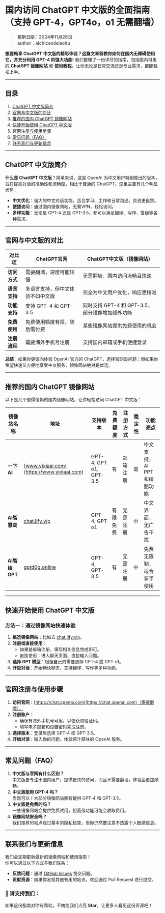 # **国内访问 ChatGPT 中文版的全面指南（支持 GPT-4，GPT4o，o1 无需翻墙）**

> **更新日期：2024年11月28日**  
> **author：aichicaodelaohu**

**想要畅享 ChatGPT 中文版的精彩体验？这篇文章将教你如何在国内无障碍使用它，并充分利用 GPT-4 的强大功能!** 我们整理了一份详尽的指南，包括国内可用的 **ChatGPT 镜像网站** 和 **使用教程**，让你无论是日常交流还是专业需求，都能轻松上手。

---

## **目录**
1. [ChatGPT 中文版简介](#chatgpt-中文版简介)
2. [官网与中文版的对比](#官网与中文版的对比)
3. [推荐的国内 ChatGPT 镜像网站](#推荐的国内-chatgpt-镜像网站)
4. [快速开始使用 ChatGPT 中文版](#快速开始使用-chatgpt-中文版)
5. [官网注册与使用步骤](#官网注册与使用步骤)
6. [常见问题（FAQ）](#常见问题faq)
7. [联系我们与更新信息](#联系我们与更新信息)

---

## **ChatGPT 中文版简介**

**什么是 ChatGPT 中文版**？简单来说，这是 OpenAI 为中文用户特别推出的版本，旨在提高对话的准确性和流畅度。相比于普通的 ChatGPT，这里主要有几个明显优势：

- **中文优化**：强大的中文对话功能，适合学习、工作和日常沟通，交流更自然。
- **便捷访问**：通过国内镜像网站，无需VPN，轻松访问。
- **多样功能**：无论是 GPT-4 还是 GPT-3.5，都可以满足翻译、写作、答疑等各种需求。

---

## **官网与中文版的对比**

| **对比项**         | **ChatGPT官网**                     | **ChatGPT中文版（镜像网站）**                |
|------------------|--------------------------------|-------------------------------------|
| **访问方式**     | 需要翻墙，速度可能较慢               | 无需翻墙，国内访问流畅且快速             |
| **语言支持**     | 多语言支持，但中文体验不如中文版      | 完全为中文用户优化，响应更精准             |
| **功能支持**     | 支持 GPT-4 和 GPT-3.5           | 同时支持 GPT-4 和 GPT-3.5，部分镜像增加额外功能 |
| **免费使用**     | 免费使用额度有限，随后需付费       | 某些镜像网站提供免费使用的机会              |
| **注册流程**     | 需要海外手机号注册                   | 支持国内邮箱或手机便捷登录                     |

**总结**：如果你更偏向体验 OpenAI 官方的 ChatGPT，选择官网没问题；但如果你希望快速又方便地享受中文服务，镜像网站绝对是优选。

---

## **推荐的国内 ChatGPT 镜像网站**

以下是几个值得信赖的国内镜像网站，让你轻松访问 ChatGPT 中文版：

| 镜像站名称           | 地址                      | 支持版本       | 免费额度   | 注册方式       | 稳定性 | 功能亮点 |
|----------------------|---------------------------|----------------|-----------|---------------|-------|---------|
| **一下AI**         | [www.yixiaai.com](https://www.yixiaai.com) | GPT-4, GPT o1, GPT-3.5 | 有       | 邮箱注册     | 高     | 中文支持，AI PPT 和绘图功能 |
| **AI智慧岛**     | [chat.lify.vip](https://chat.lify.vip)      | GPT-4, GPT o1        | 有限免费 | 无需注册     | 中     | 中文界面，无广告干扰 |
| **AI智绘 GPT**         | [gptd0g.online](https://gptd0g.online) | GPT-4, GPT-3.5 | 有       | 无需注册     | 中     | 免费无限制，适合新手使用 |

---

## **快速开始使用 ChatGPT 中文版**

### **方法一：通过镜像网站快速体验**

1. **挑选镜像网站**：比如去 [chat.lify.vip](https://chat.lify.vip)。
2. **注册或直接使用**：
   - 如果是邮箱注册，填写相关信息完成即可。
   - 直接使用：进入聊天页面，直接输入问题。
3. **选择 GPT 模型**：根据自己的需要选择 GPT-4 或 GPT-o1。
4. **开启对话**：开始畅快聊天，支持翻译、写作等多种功能。

---

## **官网注册与使用步骤**

1. **访问官网**：[https://chat.openai.com](https://chat.openai.com)（需要翻墙）。
2. **注册账户**：
   - 确保有海外手机号可用，以便获取验证码。
   - 填写电子邮箱和设置密码完成注册。
3. **选择版本**：登录后选择 GPT-4 或 GPT-3.5。
4. **开始对话**：输入你的问题，体验原汁原味的 OpenAI 服务。

---

## **常见问题（FAQ）**

1. **中文版与官网有什么区别？**  
   中文版更专注于国内用户，提供更快的访问，而且不需要翻墙，体验会更加顺畅。
2. **中文版能用 GPT-4 吗？**  
   当然可以！大部分镜像网站都有提供 GPT-4 和 GPT-3.5。
3. **中文版是免费的吗？**  
   一些镜像网站会提供免费试用，但高级功能可能会收取费用。
4. **镜像网站安全吗？**  
   我们推荐的站点经过基本的隐私检查，但你仍然要注意不透露个人敏感信息。

---

## **联系我们与更新信息**

我们会定期更新最新的镜像网站和使用指南！  
你可以通过以下方式与我们联系：

- **反馈问题**：通过 [GitHub Issues](https://github.com/your-repo/issues) 提交问题。
- **贡献资源**：如果你发现其他有用的站点，欢迎通过 Pull Request 进行提交。

### 🌟 请支持我们：

如果这份指南对你有帮助，不妨给我们点亮 **Star**，让更多人看见这份资源吧！
